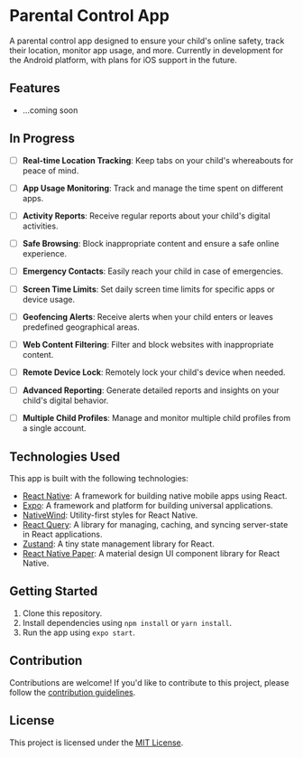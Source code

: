 # Parental Control App

A parental control app designed to ensure your child's online safety, track their location, monitor app usage, and more. Currently in development for the Android platform, with plans for iOS support in the future.

## Features

- ...coming soon

## In Progress

- [ ] **Real-time Location Tracking**: Keep tabs on your child's whereabouts for peace of mind.
- [ ] **App Usage Monitoring**: Track and manage the time spent on different apps.
- [ ] **Activity Reports**: Receive regular reports about your child's digital activities.
- [ ] **Safe Browsing**: Block inappropriate content and ensure a safe online experience.
- [ ] **Emergency Contacts**: Easily reach your child in case of emergencies.
- [ ] **Screen Time Limits**: Set daily screen time limits for specific apps or device usage.
- [ ] **Geofencing Alerts**: Receive alerts when your child enters or leaves predefined geographical areas.
- [ ] **Web Content Filtering**: Filter and block websites with inappropriate content.
- [ ] **Remote Device Lock**: Remotely lock your child's device when needed.

- [ ] **Advanced Reporting**: Generate detailed reports and insights on your child's digital behavior.
- [ ] **Multiple Child Profiles**: Manage and monitor multiple child profiles from a single account.

## Technologies Used

This app is built with the following technologies:

- [React Native](https://reactnative.dev/): A framework for building native mobile apps using React.
- [Expo](https://expo.dev/): A framework and platform for building universal applications.
- [NativeWind](https://github.com/th3rdwave/react-native-wind): Utility-first styles for React Native.
- [React Query](https://react-query.tanstack.com/): A library for managing, caching, and syncing server-state in React applications.
- [Zustand](https://github.com/pmndrs/zustand): A tiny state management library for React.
- [React Native Paper](https://callstack.github.io/react-native-paper/): A material design UI component library for React Native.

## Getting Started

1. Clone this repository.
2. Install dependencies using `npm install` or `yarn install`.
3. Run the app using `expo start`.

## Contribution

Contributions are welcome! If you'd like to contribute to this project, please follow the [contribution guidelines](CONTRIBUTING.md).

## License

This project is licensed under the [MIT License](LICENSE).
